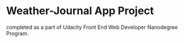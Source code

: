 # Weather-Journal App Project
completed as a part of Udacity Front End Web Developer Nanodegree Program.
